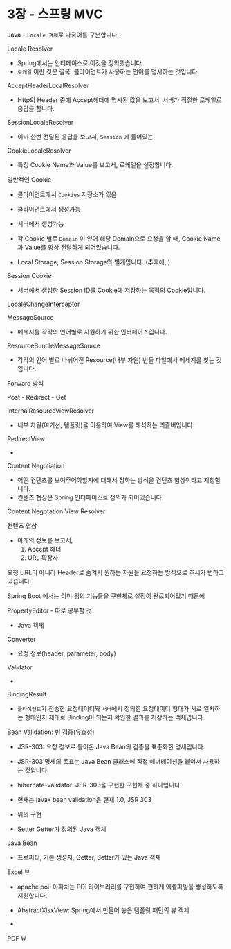# 3장 - 스프링 MVC

Java - `Locale 객체`로 다국어를 구분합니다.



Locale Resolver

- Spring에서는 인터페이스로 이것을 정의했습니다.
- `로케일` 이란 것은 결국, 클라이언트가 사용하는 언어를 명시하는 것입니다.



AcceptHeaderLocalResolver

- Http의 Header 중에 Accept헤더에 명시된 값을 보고서, 서버가 적절한 로케일로 응답을 합니다.

SessionLocaleResolver

- 이미 한번 전달된 응답을 보고서, `Session` 에 들어있는 

CookieLocaleResolver

- 특정 Cookie Name과 Value를 보고서, 로케일을 설정합니다.



일반적인 Cookie

- 클라이언트에서 `Cookies` 저장소가 있음
- 클라이언트에서 생성가능
- 서버에서 생성가능
- 각 Cookie 별로 `Domain` 이 있어 해당 Domain으로 요청을 할 때, Cookie Name과 Value를 항상 전달하게 되어있습니다.

- Local Storage, Session Storage와 별개입니다. (추후에, )

Session Cookie

- 서버에서 생성한 Session ID를 Cookie에 저장하는 목적의 Cookie입니다.



LocaleChangeInterceptor



MessageSource

- 메세지를 각각의 언어별로 지원하기 위한 인터페이스입니다.



ResourceBundleMessageSource

- 각각의 언어 별로 나뉘어진 Resource(내부 자원) 번들 파일에서 메세지를 찾는 것입니다.



Forward 방식

Post - Redirect - Get



InternalResourceViewResolver

- 내부 자원(여기선, 템플릿)을 이용하여 View를 해석하는 리졸버입니다.



RedirectView

- 



Content Negotiation

- 어떤 컨텐츠를 보여주어야할지에 대해서 정하는 방식을 컨텐츠 협상이라고 지칭합니다.
- 컨텐츠 협상은 Spring 인터페이스로 정의가 되어있습니다.



Content Negotation View Resolver

컨텐츠 협상

- 아래의 정보를 보고서, 
  1. Accept 헤더
  2. URL 확장자

요청 URL이 아니라 Header로 숨겨서 원하는 자원을 요청하는 방식으로 추세가 변하고 있습니다.



Spring Boot 에서는 이미 위의 기능들을 구현체로 설정이 완료되어있기 때문에



PropertyEditor - 따로 공부할 것

- Java 객체



Converter

- 요청 정보(header, parameter, body) 

Validator

- 

BindingResult

- `클라이언트`가 전송한 요청데이터와 `서버`에서 정의한 요청데이터 형태가 서로 일치하는 형태인지 제대로 Binding이 되는지 확인한 결과를 저장하는 객체입니다.



Bean Validation: 빈 검증(유효성)

- JSR-303: 요청 정보로 들어온 Java Bean의 검증을 표준화한 명세입니다.
- JSR-303 명세의 목표는 Java Bean 클래스에 직접 애너테이션을 붙여서 사용하는 것입니다.
- hibernate-validator: JSR-303을 구현한 구현체 중 하나입니다.
- 현재는 javax bean validation은 현재 1.0, JSR 303

- 위의 구현
- Setter Getter가 정의된 Java 객체



Java Bean

- 프로퍼티, 기본 생성자, Getter, Setter가 있는 Java 객체



Excel 뷰

- apache poi: 아파치는 POI 라이브러리를 구현하여 편하게 엑셀파일을 생성하도록 지원합니다.
- AbstractXlsxView: Spring에서 만들어 놓은 템플릿 패턴의 뷰 객체

- 



PDF 뷰

